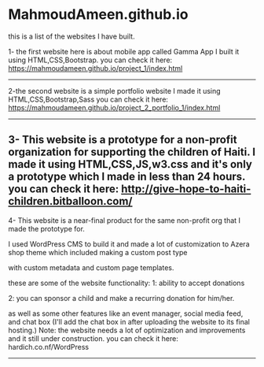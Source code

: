 # MahmoudAmeen.github.io
this is a list of the websites I have built.

1- the first website here is about mobile app called Gamma App 
I built it using HTML,CSS,Bootstrap.
you can check it here: 
https://mahmoudameen.github.io/project_1/index.html

-----------------------------------------------------------------------------

2-the second website is a simple portfolio website
I made it using HTML,CSS,Bootstrap,Sass
you can check it here: 
https://mahmoudameen.github.io/project_2_portfolio_1/index.html


-----------------------------------------------------------------------------

3- This website is a prototype for a non-profit organization for supporting the children of Haiti.
I made it using HTML,CSS,JS,w3.css and it's only a prototype which I made in less than 24 hours. 
you can check it here:
http://give-hope-to-haiti-children.bitballoon.com/
-----------------------------------------------------------------------------

4- This website is a near-final product for the same non-profit org that I made the prototype for. 

I used WordPress CMS to build it and made a lot of customization to Azera shop theme which included making a custom post type

with custom metadata and custom page templates. 

these are some of the website functionality: 
1: ability to accept donations

2: you can sponsor a child and make a recurring donation for him/her. 

as well as some other features like an event manager, social media feed, and chat box (I'll add the chat box in after uploading the website
to its final hosting.)
Note: the website needs a lot of optimization and improvements and it still under construction.
you can check it here: 
hardich.co.nf/WordPress



-----------------------------------------------------------------------------

